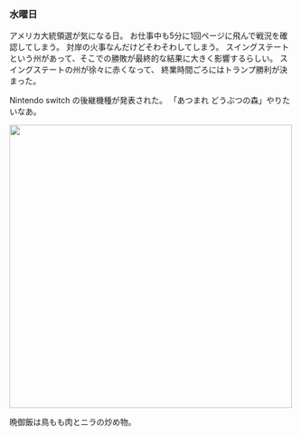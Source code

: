 ### 水曜日

アメリカ大統領選が気になる日。
お仕事中も5分に1回ページに飛んで戦況を確認してしまう。
対岸の火事なんだけどそわそわしてしまう。
スイングステートという州があって、そこでの勝敗が最終的な結果に大きく影響するらしい。
スイングステートの州が徐々に赤くなって、
終業時間ごろにはトランプ勝利が決まった。

Nintendo switch の後継機種が発表された。
「あつまれ どうぶつの森」やりたいなあ。

<img src="https://i.imgur.com/Q9cRl5S.jpeg" width="500">

晩御飯は鳥もも肉とニラの炒め物。